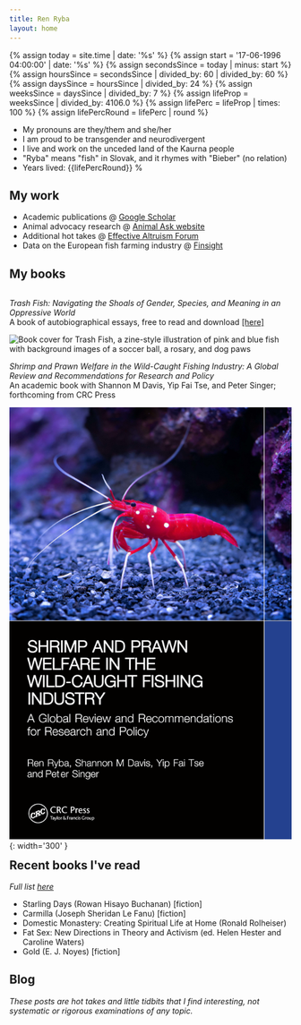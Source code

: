 ```yaml
---
title: Ren Ryba
layout: home
---
```


{%   assign today = site.time | date: '%s'      %}
{%   assign start = '17-06-1996 04:00:00' | date: '%s'  %}
{%   assign secondsSince = today | minus: start     %}
{%   assign hoursSince = secondsSince | divided_by: 60 | divided_by: 60     %}
{%   assign daysSince = hoursSince | divided_by: 24  %}
{%   assign weeksSince = daysSince | divided_by: 7  %}
{%   assign lifeProp = weeksSince | divided_by: 4106.0  %}
{%   assign lifePerc = lifeProp | times: 100  %}
{%   assign lifePercRound = lifePerc | round  %}

* My pronouns are they/them and she/her
* I am proud to be transgender and neurodivergent
* I live and work on the unceded land of the Kaurna people
* "Ryba" means "fish" in Slovak, and it rhymes with "Bieber" (no relation)
* Years lived: {{lifePercRound}} %

## My work
* Academic publications @ [Google Scholar](https://www.scholar.google.com/citations?hl=en&user=hCCZcZYAAAAJ&view_op=list_works&sortby=pubdate)
* Animal advocacy research @ [Animal Ask website](https://www.animalask.org/research)
* Additional hot takes @ [Effective Altruism Forum](https://forum.effectivealtruism.org/users/ren-ryba)
* Data on the European fish farming industry @ [Finsight](https://finsight.fish)  

## My books
<span style="float: right" width="300">

<i>Trash Fish: Navigating the Shoals of Gender, Species, and Meaning in an Oppressive World</i><br />
A book of autobiographical essays, free to read and download <a href="/trashfish.html">[here]</a>

<img src="/assets/trashfish/cover_compressed.jp" alt="Book cover for Trash Fish, a zine-style illustration of pink and blue fish with background images of a soccer ball, a rosary, and dog paws" width="300" />

</span>


<span style="float: left" width="300">

*Shrimp and Prawn Welfare in the Wild-Caught Fishing Industry: A Global Review and Recommendations for Research and Policy*  
An academic book with Shannon M Davis, Yip Fai Tse, and Peter Singer; forthcoming from CRC Press

![Book cover for Shrimp and Prawn Welfare in the Wild-Caught Fishing Industry, showing an underwater close-up photograph of a red shrimp with white spots standing against grey-blue rocks](assets/images/shrimpbookcover.jpg){: width='300' }  


</span>



## Recent books I've read
*Full list [here](books.html)*  
* Starling Days (Rowan Hisayo Buchanan) [fiction]
* Carmilla (Joseph Sheridan Le Fanu) [fiction]
* Domestic Monastery: Creating Spiritual Life at Home (Ronald Rolheiser)
* Fat Sex: New Directions in Theory and Activism (ed. Helen Hester and Caroline Waters)
* Gold (E. J. Noyes) [fiction]

## Blog  
*These posts are hot takes and little tidbits that I find interesting, not systematic or rigorous examinations of any topic.*
